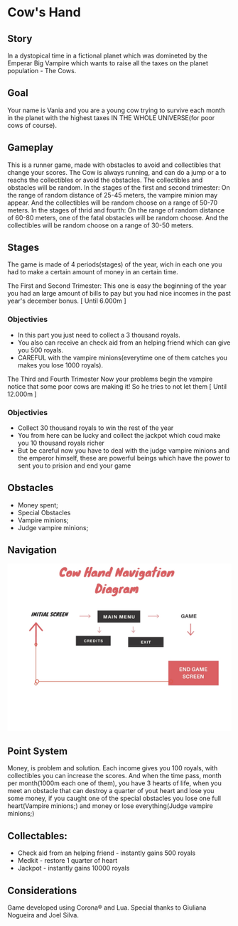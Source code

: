 # Cow's Hand


## Story
In a dystopical time in a fictional planet which was domineted by the Emperar Big Vampire which wants to raise all the taxes on the planet population - The Cows.


## Goal
Your name is Vania and you are a young cow trying to survive each month in the planet with the highest taxes IN THE WHOLE UNIVERSE(for poor cows of course).

## Gameplay
This is a runner game, made with obstacles to avoid and collectibles that change your scores. The Cow is always running, and can do a jump or a  to reachs the collectibles or avoid the obstacles. The collectibles and obstacles will be random. In the stages of the first and second trimester: On the range of random distance of 25-45 meters, the vampire minion may appear. And the collectibles will be random choose on a range of 50-70 meters. In the stages of thrid and fourth: On the range of random distance of 60-80 meters, one of the fatal obstacles will be random choose. And the collectibles will be random choose on a range of 30-50 meters.

## Stages
The game is made of 4 periods(stages) of the year, wich in each one you had to make a certain amount of money in an certain time.

The First and Second Trimester:
This one is easy the beginning of the year you had an large amount of bills to pay but you had nice incomes in the past year's december bonus. [ Until 6.000m ]

### Objectivies
- In this part you just need to collect a 3 thousand royals.
- You also can receive an check aid from an helping friend which can give you 500 royals.
- CAREFUL with the vampire minions(everytime one of them catches you makes you lose 1000 royals). 

The Third and Fourth Trimester
Now your problems begin the vampire notice that some poor cows are making it! So he tries to not let them [ Until 12.000m ]

### Objectivies
- Collect 30 thousand royals to win the rest of the year
- You from here can be lucky and collect the jackpot which coud make you 10 thousand royals richer  
- But be careful now you have to deal with the judge vampire minions and the emperor himself, these are powerful beings which have the power to sent you to prision and end your game


## Obstacles
- Money spent;
- Special Obstacles
- Vampire minions;
- Judge vampire minions;

## Navigation

![alt text](https://raw.githubusercontent.com/ypedroo/cow-hand/master/diagram.jpg)

## Point System
Money, is problem and  solution. Each income gives you 100 royals, with collectibles you can increase the scores. And when the time pass, month per month(1000m each one of them), you have 3 hearts of life, when you meet an obstacle that can destroy a quarter of yout heart and lose you some money, if you caught one of the special obstacles you lose one full heart(Vampire minions;) and money or lose everything(Judge vampire minions;)

## Collectables:
- Check aid from an helping friend - instantly gains 500 royals
- Medkit - restore 1 quarter of heart
- Jackpot - instantly gains 10000 royals



## Considerations
Game developed using Corona® and Lua.
Special thanks to Giuliana Nogueira and Joel Silva.


